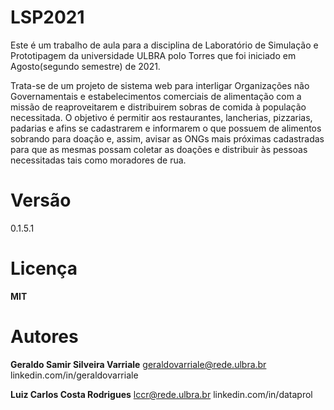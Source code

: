 # LSP2021
Este é um trabalho de aula para a disciplina de Laboratório de Simulação e Prototipagem da universidade ULBRA polo Torres que foi iniciado em Agosto(segundo semestre) de 2021.

Trata-se de um projeto de sistema web para interligar Organizações não Governamentais e estabelecimentos comerciais de alimentação com a missão de reaproveitarem e distribuirem sobras de comida à população necessitada. O objetivo é permitir aos restaurantes, lancherias, pizzarias, padarias e afins se cadastrarem e informarem o que possuem de alimentos sobrando para doação e, assim, avisar as ONGs mais próximas cadastradas para que as mesmas possam coletar as doações e distribuir às pessoas necessitadas tais como moradores de rua.

# Versão
0.1.5.1

# Licença
**MIT**

# Autores
**Geraldo Samir Silveira Varriale**
geraldovarriale@rede.ulbra.br
linkedin.com/in/geraldovarriale

**Luiz Carlos Costa Rodrigues**
lccr@rede.ulbra.br
linkedin.com/in/dataprol